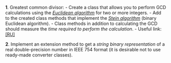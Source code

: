 **1**. Greatest common divisor:
    - Create a class that allows you to perform GCD calculations using the [*Euclidean algorithm*](http://en.wikipedia.org/wiki/Euclidean_algorithm) for two or more integers.
    - Add to the created class methods that implement the [*Stein algorithm*](http://en.wikipedia.org/wiki/Binary_GCD_algorithm) (binary Euclidean algorithm).
    - Class methods in addition to calculating the GCD should measure the *time required to perform the calculation*.
    - Useful link: [[RU]](https://habrahabr.ru/post/205106/)
    
**2**. Implement an extension method to get a *string binary representation* of a real double-precision number in IEEE 754 format (it is desirable not to use ready-made converter classes).
